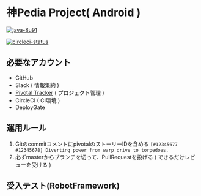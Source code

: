 # 神Pedia Project( Android )

[![java-8u91](https://img.shields.io/badge/java-8u91-red.svg)](http://www.oracle.com/technetwork/java/javase/downloads/jdk8-downloads-2133151.html)

[![circleci-status](https://circleci.com/gh/YasuhiroKimesawa/KamiPedia-Android.svg?style=shield&circle-token=3db8a0c74b9b97fab4d4b5534c7a9b64505874d1)](https://circleci.com/gh/YasuhiroKimesawa/KamiPedia-Android)

## 必要なアカウント
- GitHub
- Slack ( 情報集約 )
- [Pivotal Tracker]( https://www.pivotaltracker.com/n/projects/1989469  ) ( プロジェクト管理 ) 
- CircleCI ( CI環境 )
- DeployGate

## 運用ルール
1. GitのcommitコメントにpivotalのストーリーIDを含める
`[#12345677 #12345678] Diverting power from warp drive to torpedoes.`
2. 必ずmasterからブランチを切って、PullRequestを投げる ( できるだけレビューを受ける )

## 受入テスト(RobotFramework)


